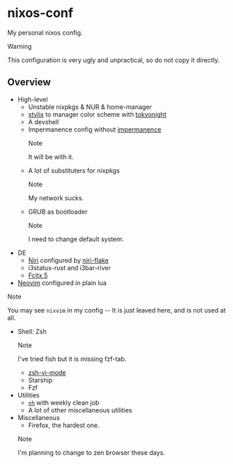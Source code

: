 # nixos-conf
My personal nixos config.

> [!WARNING]
> This configuration is very ugly and unpractical, so do not copy it directly.

## Overview
- High-level
  - Unstable nixpkgs & NUR & home-manager
  - [stylix](https://github.com/danth/stylix) to manager color scheme with [tokyonight](https://github.com/folke/tokyonight.nvim) 
  - A devshell
  - Impermanence config without [impermanence](https://github.com/nix-community/impermanence) 
    > [!NOTE]
    > It will be with it.
  - A lot of substituters for nixpkgs
    > [!NOTE]
    > My network sucks.
  - GRUB as bootloader
    > [!NOTE]
    > I need to change default system.
- DE
  - [Niri](https://github.com/YaLTeR/niri) configured by [niri-flake](https://github.com/sodiboo/niri-flake) 
  - i3status-rust and i3bar-river
  - [Fcitx 5](https://github.com/fcitx/fcitx5)
- [Neovim](https://github.com/neovim/neovim) configured in plain lua
> [!NOTE]
> You may see `nixvim` in my config -- It is just leaved here, and is not used at all.
- Shell: Zsh
  > [!NOTE]
  > I've tried fish but it is missing fzf-tab.
  - [zsh-vi-mode](https://github.com/jeffreytse/zsh-vi-mode)
  - Starship
  - Fzf
- Utilities
  - [`nh`](https://github.com/nix-community/nh) with weekly clean job
  - A lot of other miscellaneous utilities
- Miscellaneous
  - Firefox, the hardest one.
  > [!NOTE]
  > I'm planning to change to zen browser these days.

